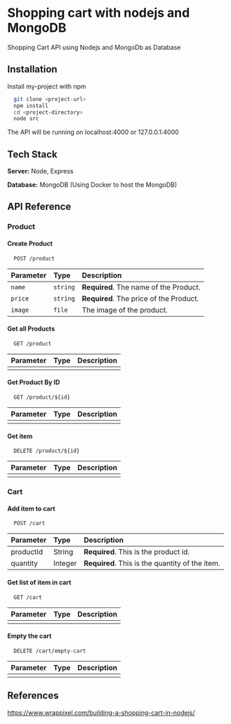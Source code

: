 
# Shopping cart with nodejs and MongoDB

Shopping Cart API using Nodejs and MongoDb as Database


## Installation 

Install my-project with npm

```bash 
  git clone <project-url>
  npm install
  cd <project-directory>
  node src

```
The API will be running on localhost:4000 or 127.0.0.1:4000
    
## Tech Stack


**Server:** Node, Express

**Database:** MongoDB (Using Docker to host the MongoDB)

  
## API Reference

### Product

#### Create Product


```http
  POST /product
```

| Parameter | Type     | Description                       |
| :-------- | :------- | :-------------------------------- |
| `name`      | `string` | **Required**. The name of the Product. |
| `price`      | `string` | **Required**. The price of the Product. |
| `image`      | `file` | The image of the product. |

#### Get all Products

```http
  GET /product
```

| Parameter | Type     | Description                |
| :-------- | :------- | :------------------------- |
|  | |  |


#### Get Product By ID

```http
  GET /product/${id}
```

| Parameter | Type     | Description                       |
| :-------- | :------- | :-------------------------------- |
|    |  |  |


#### Get item

```http
  DELETE /product/${id}
```

| Parameter | Type     | Description                       |
| :-------- | :------- | :-------------------------------- |
|      |  |  |

### Cart

#### Add item to cart
```http
  POST /cart
```

| Parameter | Type     | Description                |
| :-------- | :------- | :------------------------- |
| productId | String |**Required**. This is the product id. |
| quantity | Integer |**Required**. This is the quantity of the item. |

#### Get list of item in cart
```http
  GET /cart
```

| Parameter | Type     | Description                |
| :-------- | :------- | :------------------------- |
|  | |  |




#### Empty the cart

```http
  DELETE /cart/empty-cart
```

| Parameter | Type     | Description                       |
| :-------- | :------- | :-------------------------------- |
|      |  |  |


  
## References

https://www.wrappixel.com/building-a-shopping-cart-in-nodejs/